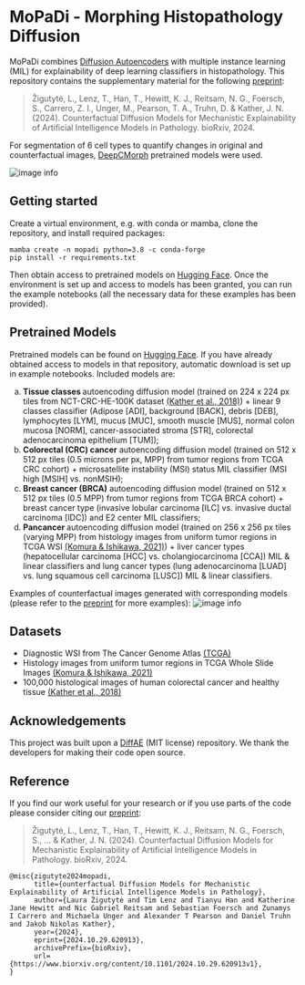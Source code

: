 # MoPaDi - Morphing Histopathology Diffusion

MoPaDi combines [Diffusion Autoencoders](https://openaccess.thecvf.com/content/CVPR2022/html/Preechakul_Diffusion_Autoencoders_Toward_a_Meaningful_and_Decodable_Representation_CVPR_2022_paper.html) with multiple instance learning (MIL) for explainability of deep learning classifiers in histopathology. This repository contains the supplementary material for the following [preprint](https://www.biorxiv.org/content/10.1101/2024.10.29.620913v1):

> Žigutytė, L., Lenz, T., Han, T., Hewitt, K. J., Reitsam, N. G., Foersch, S., Carrero, Z. I., Unger, M., Pearson, T. A., Truhn, D. & Kather, J. N. (2024). Counterfactual Diffusion Models for Mechanistic Explainability of Artificial Intelligence Models in Pathology. bioRxiv, 2024.

For segmentation of 6 cell types to quantify changes in original and counterfactual images, [DeepCMorph](https://github.com/aiff22/DeepCMorph) pretrained models were used.

![image info](./images/fig1_paper.png)

## Getting started

Create a virtual environment, e.g. with conda or mamba, clone the repository, and install required packages:

```
mamba create -n mopadi python=3.8 -c conda-forge
pip install -r requirements.txt
```

Then obtain access to pretrained models on [Hugging Face](https://huggingface.co/KatherLab/MoPaDi).
Once the environment is set up and access to models has been granted, you can run the example notebooks (all the necessary data for these examples has been provided).

## Pretrained Models

Pretrained models can be found on [Hugging Face](https://huggingface.co/KatherLab/MoPaDi). If you have already obtained access to models in that repository, automatic download is set up in example notebooks. Included models are:

<ol type="a">
  <li><b>Tissue classes </b>autoencoding diffusion model (trained on 224 x 224 px tiles from NCT-CRC-HE-100K dataset <a href="https://zenodo.org/records/1214456">(Kather et al., 2018)</a>) + linear 9 classes classifier (Adipose [ADI], background [BACK], debris [DEB], lymphocytes [LYM], mucus [MUC], smooth muscle [MUS], normal colon mucosa [NORM], cancer-associated stroma [STR], colorectal adenocarcinoma epithelium [TUM]);</li>
  <li><b>Colorectal (CRC) cancer</b> autoencoding diffusion model (trained on 512 x 512 px tiles (0.5 microns per px, MPP) from tumor regions from TCGA CRC cohort) + microsatellite instability (MSI) status MIL classifier (MSI high [MSIH] vs. nonMSIH);</li>
  <li><b>Breast cancer (BRCA)</b> autoencoding diffusion model (trained on 512 x 512 px tiles (0.5 MPP) from tumor regions from TCGA BRCA cohort) + breast cancer type (invasive lobular carcinoma [ILC] vs. invasive ductal carcinoma [IDC]) and E2 center MIL classifiers;</li>
  <li><b>Pancancer </b>autoencoding diffusion model (trained on 256 x 256 px tiles (varying MPP) from histology images from uniform tumor regions in TCGA WSI <a href="https://zenodo.org/records/5889558">(Komura & Ishikawa, 2021)</a>) + liver cancer types (hepatocellular carcinoma [HCC] vs. cholangiocarcinoma [CCA]) MIL & linear classifiers and lung cancer types (lung adenocarcinoma [LUAD] vs. lung squamous cell carcinoma [LUSC]) MIL & linear classifiers.</li>
</ol>

Examples of counterfactual images generated with corresponding models (please refer to the [preprint](https://www.biorxiv.org/content/10.1101/2024.10.29.620913v1) for more examples):
![image info](./images/models.png)

## Datasets

- Diagnostic WSI from The Cancer Genome Atlas [(TCGA)](https://www.cancer.gov/ccg/research/genome-sequencing/tcga)
- Histology images from uniform tumor regions in TCGA Whole Slide Images [(Komura & Ishikawa, 2021)](https://zenodo.org/records/5889558)
- 100,000 histological images of human colorectal cancer and healthy tissue [(Kather et al., 2018)](https://zenodo.org/records/1214456)

## Acknowledgements
This project was built upon a [DiffAE](https://github.com/phizaz/diffae) (MIT license) repository. We thank the developers for making their code open source.

## Reference
If you find our work useful for your research or if you use parts of the code please consider citing our [preprint](https://www.biorxiv.org/content/10.1101/2024.10.29.620913v1):

> Žigutytė, L., Lenz, T., Han, T., Hewitt, K. J., Reitsam, N. G., Foersch, S., ... & Kather, J. N. (2024). Counterfactual Diffusion Models for Mechanistic Explainability of Artificial Intelligence Models in Pathology. bioRxiv, 2024.

```
@misc{zigutyte2024mopadi,
      title={ounterfactual Diffusion Models for Mechanistic Explainability of Artificial Intelligence Models in Pathology}, 
      author={Laura Žigutytė and Tim Lenz and Tianyu Han and Katherine Jane Hewitt and Nic Gabriel Reitsam and Sebastian Foersch and Zunamys I Carrero and Michaela Unger and Alexander T Pearson and Daniel Truhn and Jakob Nikolas Kather},
      year={2024},
      eprint={2024.10.29.620913},
      archivePrefix={bioRxiv},
      url={https://www.biorxiv.org/content/10.1101/2024.10.29.620913v1}, 
}
```
